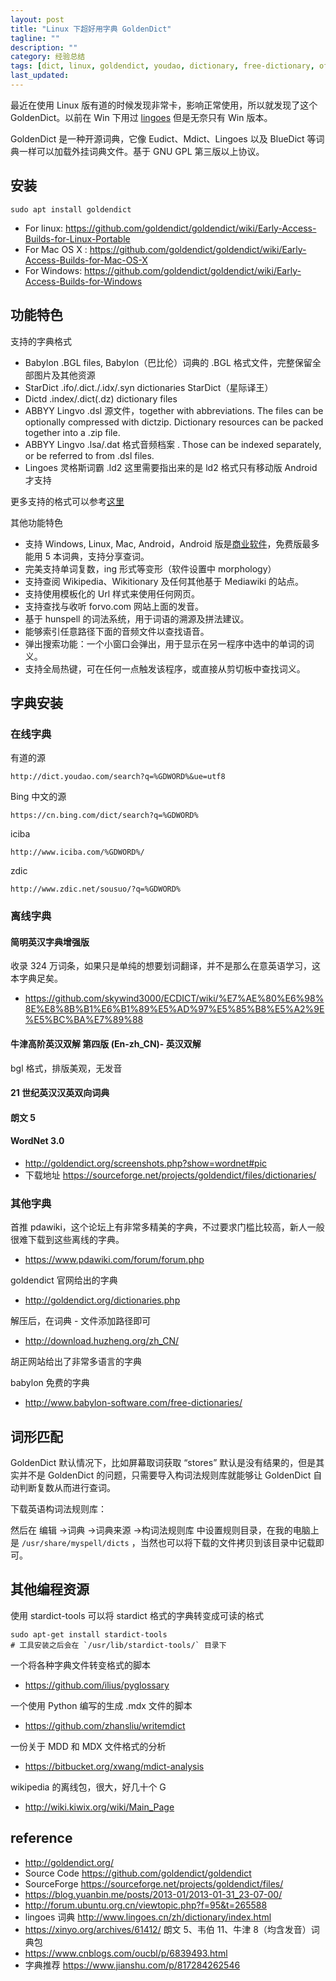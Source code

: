```yaml
---
layout: post
title: "Linux 下超好用字典 GoldenDict"
tagline: ""
description: ""
category: 经验总结
tags: [dict, linux, goldendict, youdao, dictionary, free-dictionary, offline-dictionary, ]
last_updated:
---
```


最近在使用 Linux 版有道的时候发现非常卡，影响正常使用，所以就发现了这个 GoldenDict。以前在 Win 下用过 [lingoes](http://www.lingoes.cn/) 但是无奈只有 Win 版本。

GoldenDict 是一种开源词典，它像 Eudict、Mdict、Lingoes 以及 BlueDict 等词典一样可以加载外挂词典文件。基于 GNU GPL  第三版以上协议。

## 安装

    sudo apt install goldendict

- For linux: https://github.com/goldendict/goldendict/wiki/Early-Access-Builds-for-Linux-Portable
- For Mac OS X : https://github.com/goldendict/goldendict/wiki/Early-Access-Builds-for-Mac-OS-X
- For Windows: https://github.com/goldendict/goldendict/wiki/Early-Access-Builds-for-Windows

## 功能特色

支持的字典格式

- Babylon .BGL files, Babylon（巴比伦）词典的 .BGL 格式文件，完整保留全部图片及其他资源
- StarDict .ifo/.dict./.idx/.syn dictionaries StarDict（星际译王）
- Dictd .index/.dict(.dz) dictionary files
- ABBYY Lingvo .dsl 源文件，together with abbreviations. The files can be optionally compressed with dictzip. Dictionary resources can be packed together into a .zip file.
- ABBYY Lingvo .lsa/.dat 格式音频档案 . Those can be indexed separately, or be referred to from .dsl files.
- Lingoes 灵格斯词霸 .ld2 这里需要指出来的是 ld2 格式只有移动版 Android 才支持

更多支持的格式可以参考[这里](https://github.com/goldendict/goldendict/wiki/Supported-Dictionary-Formats)

其他功能特色

- 支持 Windows, Linux, Mac, Android，Android 版是[商业软件](https://play.google.com/store/apps/details?id=mobi.goldendict.android)，免费版最多能用 5 本词典，支持分享查词。
- 完美支持单词复数，ing 形式等变形（软件设置中 morphology）
- 支持查阅 Wikipedia、Wikitionary 及任何其他基于 Mediawiki 的站点。
- 支持使用模板化的 Url 样式来使用任何网页。
- 支持查找与收听 forvo.com 网站上面的发音。
- 基于 hunspell 的词法系统，用于词语的溯源及拼法建议。
- 能够索引任意路径下面的音频文件以查找语音。
- 弹出搜索功能：一个小窗口会弹出，用于显示在另一程序中选中的单词的词义。
- 支持全局热键，可在任何一点触发该程序，或直接从剪切板中查找词义。

## 字典安装

### 在线字典
有道的源

    http://dict.youdao.com/search?q=%GDWORD%&ue=utf8

Bing 中文的源

    https://cn.bing.com/dict/search?q=%GDWORD%

iciba

    http://www.iciba.com/%GDWORD%/

zdic

    http://www.zdic.net/sousuo/?q=%GDWORD%

### 离线字典

#### 简明英汉字典增强版
收录 324 万词条，如果只是单纯的想要划词翻译，并不是那么在意英语学习，这本字典足矣。

- <https://github.com/skywind3000/ECDICT/wiki/%E7%AE%80%E6%98%8E%E8%8B%B1%E6%B1%89%E5%AD%97%E5%85%B8%E5%A2%9E%E5%BC%BA%E7%89%88>

#### 牛津高阶英汉双解 第四版 (En-zh_CN)- 英汉双解
bgl 格式，排版美观，无发音

#### 21 世纪英汉汉英双向词典


#### 朗文 5


#### WordNet 3.0


- <http://goldendict.org/screenshots.php?show=wordnet#pic>
- 下载地址 <https://sourceforge.net/projects/goldendict/files/dictionaries/>


### 其他字典
首推 pdawiki，这个论坛上有非常多精美的字典，不过要求门槛比较高，新人一般很难下载到这些离线的字典。

- <https://www.pdawiki.com/forum/forum.php>

goldendict 官网给出的字典

- <http://goldendict.org/dictionaries.php>

解压后，在词典 - 文件添加路径即可

- <http://download.huzheng.org/zh_CN/>

胡正网站给出了非常多语言的字典

babylon 免费的字典

- <http://www.babylon-software.com/free-dictionaries/>

## 词形匹配
GoldenDict 默认情况下，比如屏幕取词获取 “stores” 默认是没有结果的，但是其实并不是 GoldenDict 的问题，只需要导入构词法规则库就能够让 GoldenDict 自动判断复数从而进行查词。

下载英语构词法规则库：

然后在 编辑 ->词典 ->词典来源 ->构词法规则库 中设置规则目录，在我的电脑上是 `/usr/share/myspell/dicts` ，当然也可以将下载的文件拷贝到该目录中记载即可。

## 其他编程资源
使用 stardict-tools 可以将 stardict 格式的字典转变成可读的格式

    sudo apt-get install stardict-tools
    # 工具安装之后会在 `/usr/lib/stardict-tools/` 目录下

一个将各种字典文件转变格式的脚本

- <https://github.com/ilius/pyglossary>

一个使用 Python 编写的生成 .mdx 文件的脚本

- <https://github.com/zhansliu/writemdict>

一份关于 MDD 和 MDX 文件格式的分析

- <https://bitbucket.org/xwang/mdict-analysis>

wikipedia 的离线包，很大，好几十个 G

- <http://wiki.kiwix.org/wiki/Main_Page>

## reference

- <http://goldendict.org/>
- Source Code <https://github.com/goldendict/goldendict>
- SourceForge <https://sourceforge.net/projects/goldendict/files/>
- <https://blog.yuanbin.me/posts/2013-01/2013-01-31_23-07-00/>
- <http://forum.ubuntu.org.cn/viewtopic.php?f=95&t=265588>
- lingoes 词典 <http://www.lingoes.cn/zh/dictionary/index.html>
- <https://xinyo.org/archives/61412/> 朗文 5、韦伯 11、牛津 8（均含发音）词典包
- <https://www.cnblogs.com/oucbl/p/6839493.html>
- 字典推荐 <https://www.jianshu.com/p/817284262546>
